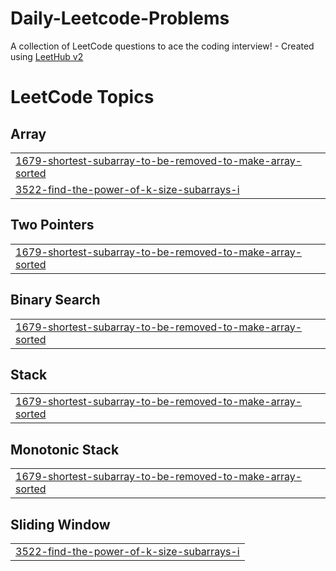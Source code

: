 # Daily-Leetcode-Problems
A collection of LeetCode questions to ace the coding interview! - Created using [LeetHub v2](https://github.com/arunbhardwaj/LeetHub-2.0)

<!---LeetCode Topics Start-->
# LeetCode Topics
## Array
|  |
| ------- |
| [1679-shortest-subarray-to-be-removed-to-make-array-sorted](https://github.com/Reda-Muhamed/Daily-Leetcode-Problems/tree/master/1679-shortest-subarray-to-be-removed-to-make-array-sorted) |
| [3522-find-the-power-of-k-size-subarrays-i](https://github.com/Reda-Muhamed/Daily-Leetcode-Problems/tree/master/3522-find-the-power-of-k-size-subarrays-i) |
## Two Pointers
|  |
| ------- |
| [1679-shortest-subarray-to-be-removed-to-make-array-sorted](https://github.com/Reda-Muhamed/Daily-Leetcode-Problems/tree/master/1679-shortest-subarray-to-be-removed-to-make-array-sorted) |
## Binary Search
|  |
| ------- |
| [1679-shortest-subarray-to-be-removed-to-make-array-sorted](https://github.com/Reda-Muhamed/Daily-Leetcode-Problems/tree/master/1679-shortest-subarray-to-be-removed-to-make-array-sorted) |
## Stack
|  |
| ------- |
| [1679-shortest-subarray-to-be-removed-to-make-array-sorted](https://github.com/Reda-Muhamed/Daily-Leetcode-Problems/tree/master/1679-shortest-subarray-to-be-removed-to-make-array-sorted) |
## Monotonic Stack
|  |
| ------- |
| [1679-shortest-subarray-to-be-removed-to-make-array-sorted](https://github.com/Reda-Muhamed/Daily-Leetcode-Problems/tree/master/1679-shortest-subarray-to-be-removed-to-make-array-sorted) |
## Sliding Window
|  |
| ------- |
| [3522-find-the-power-of-k-size-subarrays-i](https://github.com/Reda-Muhamed/Daily-Leetcode-Problems/tree/master/3522-find-the-power-of-k-size-subarrays-i) |
<!---LeetCode Topics End-->